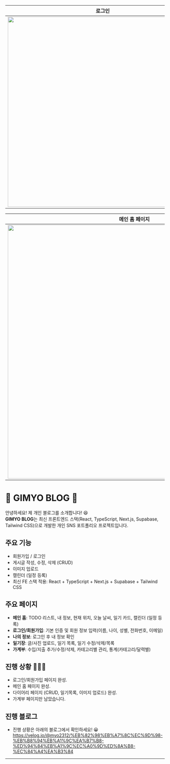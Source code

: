 |                                                  로그인                                                   |                                                 회원가입                                                  |
| :-------------------------------------------------------------------------------------------------------: | :-------------------------------------------------------------------------------------------------------: |
| <img src="https://github.com/user-attachments/assets/e57a34a3-de61-4790-985a-ee6fe42e3992" width="600" /> | <img src="https://github.com/user-attachments/assets/083b0bd1-d211-4b43-8df9-db83df83a01b" width="600" /> |

|                                              메인 홈 페이지                                               |
| :-------------------------------------------------------------------------------------------------------: |
| <img src="https://github.com/user-attachments/assets/077652c7-c93b-406d-8d71-9965d9139da5" width="800" /> |

# 🦋 GIMYO BLOG 🦋

안녕하세요! 제 개인 블로그를 소개합니다! 😆 <br>
**GIMYO BLOG**는 최신 프론트엔드 스택(React, TypeScript, Next.js, Supabase, Tailwind CSS)으로 개발한 개인 SNS 포트폴리오 프로젝트입니다.

## 주요 기능

- 회원가입 / 로그인
- 게시글 작성, 수정, 삭제 (CRUD)
- 이미지 업로드
- 캘린더 (일정 등록)
- 최신 FE 스택 적용: React + TypeScript + Next.js + Supabase + Tailwind CSS

## 주요 페이지

- **메인 홈**: TODO 리스트, 내 정보, 현재 위치, 오늘 날씨, 일기 카드, 캘린더 (일정 등록)
- **로그인/회원가입**: 기본 인증 및 회원 정보 입력(이름, 나이, 성별, 전화번호, 이메일)
- **나의 정보**: 로그인 후 내 정보 확인
- **일기장**: 글/사진 업로드, 일기 목록, 일기 수정/삭제/목록
- **가계부**: 수입/지출 추가/수정/삭제, 카테고리별 관리, 통계(카테고리/달력별)

## 진행 상황 🥇🥇🥇

- 로그인/회원가입 페이지 완성.
- 메인 홈 페이지 완성.
- 다이어리 페이지 (CRUD, 일기목록, 이미지 업로드) 완성.
- 가계부 페이지만 남았습니다.

## 진행 블로그

- 진행 상황은 아래의 블로그에서 확인하세요! 😀 <br>
  https://velog.io/@myo2312/%EB%82%98%EB%A7%8C%EC%9D%98-%EB%B8%94%EB%A1%9C%EA%B7%B8-%ED%94%84%EB%A1%9C%EC%A0%9D%ED%8A%B8-%EC%84%A4%EA%B3%84

---
